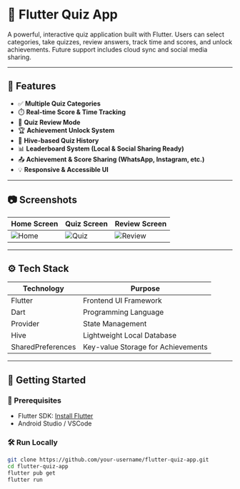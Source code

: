 # 🎯 Flutter Quiz App



A powerful, interactive quiz application built with Flutter. Users can select categories, take quizzes, review answers, track time and scores, and unlock achievements. Future support includes cloud sync and social media sharing.

---

## 📱 Features

- ✅ **Multiple Quiz Categories**
- ⏱️ **Real-time Score & Time Tracking**
- 🔄 **Quiz Review Mode**
- 🏆 **Achievement Unlock System**
- 🧠 **Hive-based Quiz History**
- 📊 **Leaderboard System (Local & Social Sharing Ready)**
- 📤 **Achievement & Score Sharing (WhatsApp, Instagram, etc.)**
- 💡 **Responsive & Accessible UI**

---

## 📷 Screenshots

| Home Screen | Quiz Screen | Review Screen |
|-------------|-------------|---------------|
| ![Home](screenshots/home.png) | ![Quiz](screenshots/quiz.png) | ![Review](screenshots/review.png) |

---

## ⚙️ Tech Stack

| Technology         | Purpose                            |
|--------------------|------------------------------------|
| Flutter            | Frontend UI Framework              |
| Dart               | Programming Language               |
| Provider           | State Management                   |
| Hive               | Lightweight Local Database         |
| SharedPreferences  | Key-value Storage for Achievements |

---

## 🚀 Getting Started

### 🔧 Prerequisites

- Flutter SDK: [Install Flutter](https://docs.flutter.dev/get-started)
- Android Studio / VSCode

### 🛠️ Run Locally

```bash
git clone https://github.com/your-username/flutter-quiz-app.git
cd flutter-quiz-app
flutter pub get
flutter run

